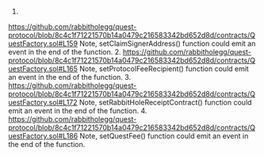 1.
https://github.com/rabbitholegg/quest-protocol/blob/8c4c1f71221570b14a0479c216583342bd652d8d/contracts/QuestFactory.sol#L159
Note, setClaimSignerAddress() function could emit an event in the end of the function.
2.
https://github.com/rabbitholegg/quest-protocol/blob/8c4c1f71221570b14a0479c216583342bd652d8d/contracts/QuestFactory.sol#L165
Note, setProtocolFeeRecipient() function could emit an event in the end of the function.
3.
https://github.com/rabbitholegg/quest-protocol/blob/8c4c1f71221570b14a0479c216583342bd652d8d/contracts/QuestFactory.sol#L172
Note, setRabbitHoleReceiptContract() function could emit an event in the end of the function.
4.
https://github.com/rabbitholegg/quest-protocol/blob/8c4c1f71221570b14a0479c216583342bd652d8d/contracts/QuestFactory.sol#L186
Note, setQuestFee() function could emit an event in the end of the function.